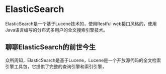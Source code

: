 # ElasticSearch

ElasticSearch是一个基于Lucene技术的，使用Restful web接口风格的，使用Java语言编写的分布式多用户的全文搜索引擎技术。

## 聊聊ElasticSearch的前世今生

众所周知，ElasticSearch是基于Lucene，Lucene是一个开放源代码的全文检索引擎工具包，它提供了完整的查询引擎和索引引擎，

